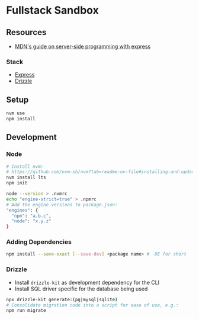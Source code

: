 # Fullstack Sandbox

## Resources

- [MDN's guide on server-side programming with express](https://developer.mozilla.org/en-US/docs/Learn/Server-side/Express_Nodejs)

### Stack
- [Express](https://expressjs.com/)
- [Drizzle](https://orm.drizzle.team/)

## Setup

```bash
nvm use
npm install
```

## Development

### Node
```bash
# Install nvm:
# https://github.com/nvm-sh/nvm?tab=readme-ov-file#installing-and-updating
nvm install lts
npm init

node --version > .nvmrc
echo "engine-strict=true" > .npmrc
# Add the engine versions to package.json:
"engines": {
  "npm": "a.b.c",
  "node": "x.y.z"
}
```

### Adding Dependencies

```bash
npm install --save-exact [--save-dev] <package name> # -DE for short
```

### Drizzle

- Install `drizzle-kit` as development dependency for the CLI
- Install SQL driver specific for the database being used

```bash
npx drizzle-kit generate:(pg|mysql|sqlite)
# Consolidate migration code into a script for ease of use, e.g.:
npm run migrate
```
